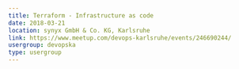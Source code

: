 ```yaml
---
title: Terraform - Infrastructure as code
date: 2018-03-21
location: synyx GmbH & Co. KG, Karlsruhe
link: https://www.meetup.com/devops-karlsruhe/events/246690244/
usergroup: devopska
type: usergroup
---
```

